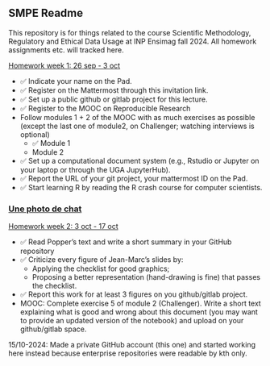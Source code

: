 ## SMPE Readme
This repository is for things related to the course Scientific Methodology, Regulatory and Ethical Data Usage at INP Ensimag fall 2024. All homework assignments etc. will tracked here.

<ins> Homework week 1: 26 sep - 3 oct </ins>

- :white_check_mark: Indicate your name on the Pad.
- :white_check_mark: Register on the Mattermost through this invitation link.
- :white_check_mark: Set up a public github or gitlab project for this lecture.
- :white_check_mark: Register to the MOOC on Reproducible Research
-  Follow modules 1 + 2 of the MOOC with as much exercises as possible (except the last one of module2, on Challenger; watching interviews is optional)
    - :white_check_mark: Module 1
    - Module 2
- :white_check_mark: Set up a computational document system (e.g., Rstudio or Jupyter on your laptop or through the UGA JupyterHub).
- :white_check_mark: Report the URL of your git project, your mattermost ID on the Pad.
- :white_check_mark: Start learning R by reading the R crash course for computer scientists.

### [Une photo de chat](https://upload.wikimedia.org/wikipedia/commons/thumb/c/c3/Chat_mi-long.jpg/301px-Chat_mi-long.jpg)

<ins> Homework week 2: 3 oct - 17 oct </ins>

- :white_check_mark: Read Popper’s text and write a short summary in your GitHub repository
- :white_check_mark: Criticize every figure of Jean-Marc’s slides by:
  - Applying the checklist for good graphics;
  - Proposing a better representation (hand-drawing is fine) that passes the checklist.
- :white_check_mark: Report this work for at least 3 figures on you github/gitlab project.
- MOOC: Complete exercise 5 of module 2 (Challenger). Write a short text explaining what is good and wrong about this document (you may want to provide an updated version of the notebook) and upload on your github/gitlab space.

15/10-2024: Made a private GitHub account (this one) and started working here instead because enterprise repositories were
readable by kth only.  

